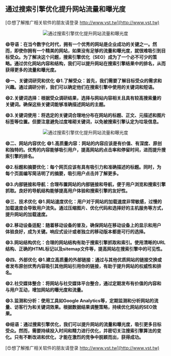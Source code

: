 ## **通过搜索引擎优化提升网站流量和曝光度**

[😍想了解推广相关软件的朋友请登录 http://www.vst.tw](http://www.vst.tw)

 <center><img src="https://vst.tw/MP4/tuiguang/png/5.png" alt="通过搜索引擎优化提升网站流量和曝光度"></center>

**😄导语：在当今数字化时代，拥有一个优秀的网站是企业成功的关键之一。然而，即使你拥有一个精美的网站，如果没有足够的流量和曝光度，就很难吸引到目标受众。为了解决这个问题，搜索引擎优化（SEO）成为了一个必不可少的策略。通过优化网站内容和结构，我们可以提升网站在搜索引擎结果中的排名，从而获得更多的流量和曝光度。**

**😄一、关键词研究和优化**
**😄1.了解受众：首先，我们需要了解目标受众的需求和兴趣。通过调研分析，我们可以确定他们在搜索引擎中使用的关键词和短语。**

**😄2.关键词选择：根据受众调研结果，选择与网站内容相关且具有较高搜索量的关键词。确保这些关键词能够准确描述网站的主题。**

**😄3.关键词使用：将选定的关键词合理地分布在网站的标题、正文、元描述和图片标签等位置。但要注意避免过度堆砌关键词，以免被搜索引擎认定为垃圾信息。**

 <center><img src="https://vst.tw/MP4/tuiguang/png/5.png" alt="通过搜索引擎优化提升网站流量和曝光度"></center>

**😄二、网站内容优化**
**😄1.高质量内容：网站的内容应该是有价值、有深度、原创和独特的。优秀的内容能够吸引用户，提高网站的点击率和停留时间，进而提升搜索引擎的排名。**

**😄2.标题和摘要优化：每个网页应该有具有吸引力和准确描述的标题。同时，为每个页面编写简洁明了的摘要，吸引用户点击并了解更多。**

**😄3.内部链接和导航：合理布置网站的内部链接和导航，便于用户浏览和搜索引擎抓取。良好的导航结构能够提高用户体验和搜索引擎的友好性。**

**😄三、技术优化**
**😄1.网站速度优化：用户对于网站的加载速度非常敏感，过慢的加载速度会导致用户流失。通过压缩图片、优化代码和选择好的主机服务等方式，提升网站的加载速度。**

**😄2.移动设备适配：随着移动设备的普及，确保网站在移动设备上的显示和用户体验良好，成为关键。响应式设计或者独立的移动版本都是可行的选择。**

**😄3.网站结构优化：合理的网站结构有助于搜索引擎抓取和索引。使用清晰的URL结构、正确的HTML标记以及sitemap文件等，提高网站在搜索引擎中的可见性。**

**😄四、外部优化**
**😄1.建立高质量的外部链接：通过与其他优质网站的链接交换或者发布原创优秀内容吸引其他网站引用你的链接，有助于提升网站的权威性和排名。**

**😄2.社交媒体整合：将网站与社交媒体平台整合，通过定期发布有价值的内容和与用户互动，增加网站的曝光度和流量。**

**😄3.监测和分析：使用工具如Google Analytics等，定期监测和分析网站的流量、访客行为和关键词效果。根据数据结果调整策略，持续优化网站的SEO效果。**

**😄结语：通过搜索引擎优化，我们可以提升网站的流量和曝光度，吸引更多目标受众。然而，需要持续投入时间和精力进行优化，并密切关注搜索引擎算法的变化。只有不断改进和优化，才能在激烈的竞争中脱颖而出，获得成功。**

[😍想了解推广相关软件的朋友请登录 http://www.vst.tw](http://www.vst.tw)



